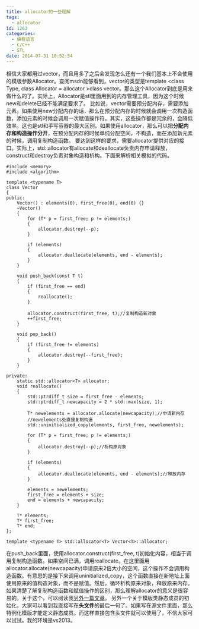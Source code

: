 ```yaml
---
title: allocator的一些理解
tags:
  - allocator
id: 1263
categories:
  - 编程语言
  - C/C++
  - STL
date: 2014-07-31 10:52:54
---
```


相信大家都用过vector，而且用多了之后会发现怎么还有一个我们基本上不会使用的模版参数Allocator。查阅msdn能够看到，vector的类型是template <class Type, class Allocator = allocator<Type> >class vector。那么这个Allocator到底是用来做什么的了。实际上，Allocator是stl里面用到的内存管理工具，因为这个时候new和delete已经不能满足要求了。
比如说，vector需要预分配内存，需要添加元素。如果使用new分配内存的话，那么在预分配内存的时候就会调用一次构造函数，添加元素的时候会调用一次赋值操作符。其实，这些操作都是冗余的，会降低效率。这也是stl和手写容器的最大区别。如果使用allocator，那么可以把**分配内存和构造操作分开**，在预分配内存的时候单纯分配空间，不构造，而在添加新元素的时候，调用复制构造函数。
要达到这样的要求，需要allocator提供对应的接口。实际上，std::allocator有allocate和deallocate负责内存申请释放，construct和destroy负责对象构造和析构。下面来解析相关模拟的代码。
``` stylus
#include <memory>
#include <algorithm>

template <typename T>
class Vector
{
public:
    Vector() : elements(0), first_free(0), end(0) {}
    ~Vector()
    {
        for (T* p = first_free; p != elements;)
        {
            allocator.destroy(--p);
        }

        if (elements)
        {
            allocator.deallocate(elements, end - elements);
        }
    }

    void push_back(const T t)
    {
        if (first_free == end)
        {
            reallocate();
        }

        allocator.construct(first_free, t);//复制构造新对象
        ++first_free;
    }

    void pop_back()
    {
        if (first_free != elements)
        {
            allocator.destroy(--first_free);
        }
    }

private:
    static std::allocator<T> allocator;
    void reallocate()
    {
        std::ptrdiff_t size = first_free - elements;
        std::ptrdiff_t newcapacity = 2 * std::max(size, 1);

        T* newelements = allocator.allocate(newcapacity);//申请新内存
        //newelements处直接复制构造
        std::uninitialized_copy(elements, first_free, newelements);

        for (T* p = first_free; p != elements;)
        {
            allocator.destroy(--p);//析构原对象
        }

        if (elements)
        {
            allocator.deallocate(elements, end - elements);//释放内存
        }

        elements = newelements;
        first_free = elements + size;
        end = elements + newcapacity;
    }

    T* elements;
    T* first_free;
    T* end;
};

template <typename T> std::allocator<T> Vector<T>::allocator;
```
在push_back里面，使用allocator.construct(first_free, t)初始化内容，相当于调用复制构造函数。如果空间已满，调用reallocate。在这里面用allocator.allocate(newcapacity)申请原来2倍大小的空间，这个操作不会调用构造函数。有意思的是接下来调用uninitialized_copy，这个函数直接在新地址上面使用原来的值构造对象，而不是赋值。然后，循环析构原来对象，释放原来内存。如果清楚了解复制构造函数和赋值操作的区别，那么理解allocator的意义是很容易的。关于这个，可以阅读我[另外一篇文章](http://www.xpc-yx.com/2013/12/19/%E6%8B%B7%E8%B4%9D%E6%9E%84%E9%80%A0%E5%87%BD%E6%95%B0%E7%9A%84%E7%90%86%E8%A7%A3%E9%94%99%E8%AF%AF/ "拷贝构造函数的理解错误")。
另外一个关于模版类静态成员的初始化，大家可以看到我直接写在**头文件**的最后一句了。如果写在源文件里面，那么特例化模版才能定义静态成员。而这样直接包含头文件就可以使用了，不信大家可以试试。我的环境是vs2013。